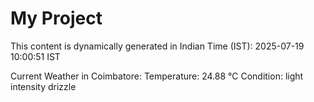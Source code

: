 # My Project

This content is dynamically generated in Indian Time (IST): 2025-07-19 10:00:51 IST


Current Weather in Coimbatore:
Temperature: 24.88 °C
Condition: light intensity drizzle
